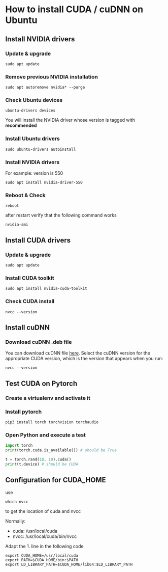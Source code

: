 # How to install CUDA / cuDNN on Ubuntu

## Install NVIDIA drivers

### Update & upgrade
```shell
sudo apt update
```

### Remove previous NVIDIA installation
```shell
sudo apt autoremove nvidia* --purge
```

### Check Ubuntu devices
```shell
ubuntu-drivers devices
```
You will install the NVIDIA driver whose version is tagged with __recommended__


### Install Ubuntu drivers
```shell
sudo ubuntu-drivers autoinstall
```

### Install NVIDIA drivers
For example: version is 550

```shell
sudo apt install nvidia-driver-550
```

### Reboot & Check
```shell
reboot
```
after restart verify that the following command works
```shell
nvidia-smi
```

## Install CUDA drivers

### Update & upgrade
```shell
sudo apt update
```

### Install CUDA toolkit
```shell
sudo apt install nvidia-cuda-toolkit
```

### Check CUDA install
```shell
nvcc --version
```

## Install cuDNN

### Download cuDNN .deb file
You can download cuDNN file [here](https://developer.nvidia.com/cudnn-downloads?target_os=Linux&target_arch=x86_64&Distribution=Ubuntu&target_version=22.04&target_type=deb_local). 
Select the cuDNN version for the appropriate CUDA version, which is the version that appears when you run:
```shell
nvcc --version
```

## Test CUDA on Pytorch


### Create a virtualenv and activate it

### Install pytorch
```shell
pip3 install torch torchvision torchaudio
```

### Open Python and execute a test
```python
import torch
print(torch.cuda.is_available()) # should be True

t = torch.rand(10, 10).cuda()
print(t.device) # should be CUDA
```

## Configuration for CUDA_HOME
use 
```shell
which nvcc
```
to get the location of cuda and nvcc

Normally: 
- cuda: /usr/local/cuda
- nvcc: /usr/local/cuda/bin/nvcc


Adapt the 1. line in the following code
```shell
export CUDA_HOME=/usr/local/cuda 
export PATH=$CUDA_HOME/bin:$PATH
export LD_LIBRARY_PATH=$CUDA_HOME/lib64:$LD_LIBRARY_PATH
```
